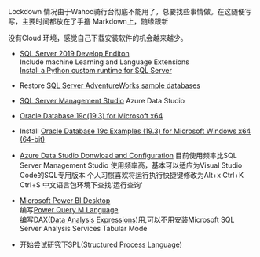 Lockdown 情况由于Wahoo骑行台彻底不能用了，总要找些事情做。在这随便写写，主要时间都放在了手撸 Markdown上，随缘跟新

没有Cloud 环境，感觉自己下载安装软件的机会越来越少。

- [SQL Server 2019 Develop Enditon ](https://go.microsoft.com/fwlink/p/?linkid=866662)  
    Include  machine Learning and Language 
    Extensions   
    [Install a Python custom runtime for SQL Server](
https://docs.microsoft.com/zh-cn/sql/machine-learning/install/custom-runtime-python?view=sql-server-ver15&pivots=platform-windows
)  
- Restore [SQL Server AdventureWorks sample databases](https://docs.microsoft.com/en-us/sql/samples/adventureworks-install-configure?view=sql-server-ver15&tabs=ssms)  
- [SQL Server Management Studio](https://docs.microsoft.com/zh-cn/sql/ssms/download-sql-server-management-studio-ssms?view=sql-server-ver15) 
  Azure Data Studio 
- [Oracle Database 19c(19.3) for Microsoft x64](https://www.oracle.com/database/technologies/oracle19c-windows-downloads.html)
- Install [Oracle Database 19c Examples (19.3) for Microsoft Windows x64 (64-bit)](https://www.oracle.com/database/technologies/oracle19c-windows-downloads.html)  
- [Azure Data Studio Donwload and Configuration](https://docs.microsoft.com/en-us/sql/azure-data-studio/download-azure-data-studio?view=sql-server-ver15)
    目前使用频率比SQL Server Management Studio 使用频率高，基本可以适应为Visual Studio Code的SQL专用版本
    个人习惯喜欢将运行执行快捷键修改为Alt+x
    Ctrl+K Ctrl+S 中文语言包环境下查找'运行查询'  
- [Microsoft Power BI Desktop](https://www.microsoft.com/en-us/download/details.aspx?id=58494)  
编写[Power Query M Language](https://docs.microsoft.com/zh-cn/power-query/)  
编写DAX([Data Analysis Expressions](https://docs.microsoft.com/zh-cn/dax/dax-function-reference))用,可以不用安装Microsoft SQL Server Analysis Services Tabular Mode

- 开始尝试研究下SPL([Structured Process Language](http://c.raqsoft.com.cn/article/1595816810031))
